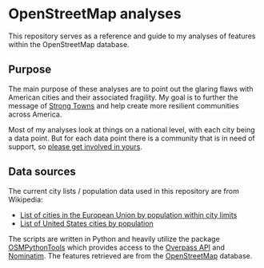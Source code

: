 # OpenStreetMap analyses

This repository serves as a reference and guide to my analyses of features within the OpenStreetMap database. 

## Purpose

The main purpose of these analyses are to point out the glaring flaws with American cities and their associated fragility. My goal is to further the message of [Strong Towns](https://www.strongtowns.org/about) and help create more resilient communities across America.

Most of my analyses look at things on a national level, with each city being a data point. But for each data point there is a community that is in need of support, so [please get involved in yours](https://www.strongtowns.org/local).

## Data sources

The current city lists / population data used in this repository are from Wikipedia:

- [List of cities in the European Union by population within city limits](https://en.wikipedia.org/wiki/List_of_cities_in_the_European_Union_by_population_within_city_limits)
- [List of United States cities by population](https://en.wikipedia.org/wiki/List_of_United_States_cities_by_population)

The scripts are written in Python and heavily utilize the package [OSMPythonTools](https://github.com/mocnik-science/osm-python-tools) which provides access to the [Overpass API](https://wiki.openstreetmap.org/wiki/Overpass_API) and [Nominatim](https://nominatim.org). The features retrieved are from the [OpenStreetMap](https://www.openstreetmap.org) database.
